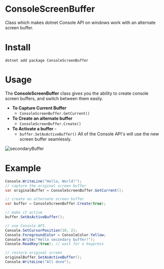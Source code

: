 # ConsoleScreenBuffer
Class which makes dotnet Console API on windows work with an alternate screen buffer.

# Install

```dotnet add package ConsoleScreenBuffer```



# Usage

The **ConsoleScreenBuffer** class gives you the ability to create console screen buffers, and switch between them easily.

* **To Capture Current Buffer** 
  *  ```ConsoleScreenBuffer.GetCurrent()```
* **To Create an alternate buffer** 
  *  ```ConsoleScreenBuffer.Create()```
* **To Activate a buffer**  -
  * ```buffer.SetAsActiveBuffer()``` All of the Console API's will use the new screen buffer seamlessly.

![secondaryBuffer]([assets/secondaryBuffer.gif](https://github.com/tomlm/ConsoleScreenBuffer/blob/main/assets/secondaryBuffer.gif))

# Example

```csharp
Console.WriteLine("Hello, World!");
// capture the original screen buffer
var originalBuffer = ConsoleScreenBuffer.GetCurrent();

// create an alternate screen buffer
var buffer = ConsoleScreenBuffer.Create(true);

// make it active
buffer.SetAsActiveBuffer();

// use Console API.
Console.SetCursorPosition(10, 2);
Console.ForegroundColor = ConsoleColor.Yellow;
Console.Write("Hello secondary buffer!");
Console.ReadKey(true); // wait for a keypress

// restore original screen
originalBuffer.SetAsActiveBuffer();
Console.WriteLine("All done");

```

